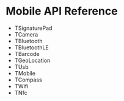 # Mobile API Reference

* TSignaturePad
* TCamera
* TBluetooth
* TBluetoothLE
* TBarcode
* TGeoLocation
* TUsb
* TMobile
* TCompass
* TWifi
* TNfc
